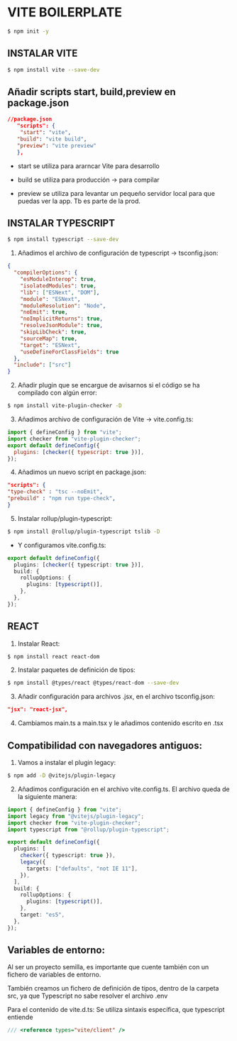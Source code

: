 # VITE BOILERPLATE

```bash
$ npm init -y
```

## INSTALAR VITE

```bash
$ npm install vite --save-dev
```

## Añadir scripts start, build,preview en package.json

```json
//package.json
   "scripts": {
    "start": "vite",
   "build": "vite build",
   "preview": "vite preview"
   },
```

- start se utiliza para ararncar Vite para desarrollo

- build se utiliza para producción -> para compilar

- preview se utiliza para levantar un pequeño servidor local para que puedas ver la app. Tb es parte de la prod.

## INSTALAR TYPESCRIPT

```bash
$ npm install typescript --save-dev
```

1. Añadimos el archivo de configuración de typescript -> tsconfig.json:

```json
{
  "compilerOptions": {
    "esModuleInterop": true,
    "isolatedModules": true,
    "lib": ["ESNext", "DOM"],
    "module": "ESNext",
    "moduleResolution": "Node",
    "noEmit": true,
    "noImplicitReturns": true,
    "resolveJsonModule": true,
    "skipLibCheck": true,
    "sourceMap": true,
    "target": "ESNext",
    "useDefineForClassFields": true
  },
  "include": ["src"]
}
```

2. Añadir plugin que se encargue de avisarnos si el código se ha compilado con algún error:

```bash
$ npm install vite-plugin-checker -D
```

3. Añadimos archivo de configuración de Vite -> vite.config.ts:

```js
import { defineConfig } from "vite";
import checker from "vite-plugin-checker";
export default defineConfig({
  plugins: [checker({ typescript: true })],
});
```

4. Añadimos un nuevo script en package.json:

```json
"scripts": {
"type-check" : "tsc --noEmit",
"prebuild" : "npm run type-check",
}
```

5. Instalar rollup/plugin-typescript:

```bash
$ npm install @rollup/plugin-typescript tslib -D
```

- Y configuramos vite.config.ts:

```ts
export default defineConfig({
  plugins: [checker({ typescript: true })],
  build: {
    rollupOptions: {
      plugins: [typescript()],
    },
  },
});
```

## REACT

1. Instalar React:

```bash
$ npm install react react-dom
```

2. Instalar paquetes de definición de tipos:

```bash
$ npm install @types/react @types/react-dom --save-dev
```

3. Añadir configuración para archivos .jsx, en el archivo tsconfig.json:

```json
"jsx": "react-jsx",
```

4. Cambiamos main.ts a main.tsx y le añadimos contenido escrito en .tsx

## Compatibilidad con navegadores antiguos:

1. Vamos a instalar el plugin legacy:

```bash
$ npm add -D @vitejs/plugin-legacy
```

2. Añadimos configuración en el archivo vite.config.ts. El archivo queda de la siguiente manera:

```ts
import { defineConfig } from "vite";
import legacy from "@vitejs/plugin-legacy";
import checker from "vite-plugin-checker";
import typescript from "@rollup/plugin-typescript";

export default defineConfig({
  plugins: [
    checker({ typescript: true }),
    legacy({
      targets: ["defaults", "not IE 11"],
    }),
  ],
  build: {
    rollupOptions: {
      plugins: [typescript()],
    },
    target: "es5",
  },
});
```

## Variables de entorno:

Al ser un proyecto semilla, es importante que cuente también con un fichero de variables de entorno.

También creamos un fichero de definición de tipos, dentro de la carpeta src, ya que Typescript no sabe resolver el archivo .env

Para el contenido de vite.d.ts: Se utiliza sintaxis específica, que typescript entiende

```ts
/// <reference types="vite/client" />
```
